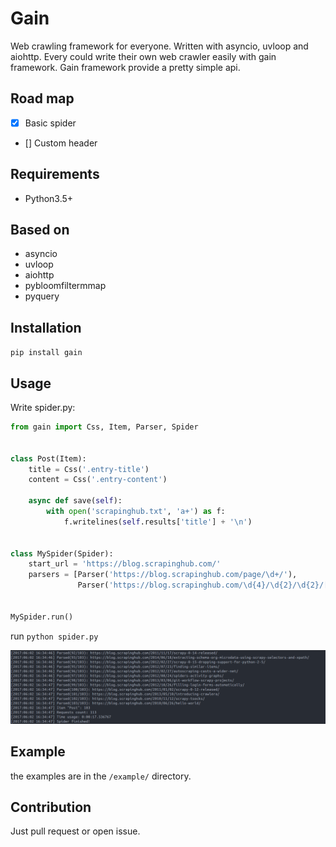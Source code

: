# Gain

Web crawling framework for everyone. Written with asyncio, uvloop and aiohttp.
Every could write their own web crawler easily with gain framework. Gain framework provide a pretty simple api.

## Road map

- [x] Basic spider 
- [] Custom header 

## Requirements

- Python3.5+

## Based on

- asyncio
- uvloop
- aiohttp
- pybloomfiltermmap
- pyquery

## Installation

`pip install gain`

## Usage

Write spider.py:

```python
from gain import Css, Item, Parser, Spider


class Post(Item):
    title = Css('.entry-title')
    content = Css('.entry-content')

    async def save(self):
        with open('scrapinghub.txt', 'a+') as f:
            f.writelines(self.results['title'] + '\n')


class MySpider(Spider):
    start_url = 'https://blog.scrapinghub.com/'
    parsers = [Parser('https://blog.scrapinghub.com/page/\d+/'),
               Parser('https://blog.scrapinghub.com/\d{4}/\d{2}/\d{2}/[a-z0-9\-]+/', Post)]


MySpider.run()
```
run `python spider.py`

![](img/sample.png)

## Example

the examples are in the `/example/` directory.

## Contribution

Just pull request or open issue.